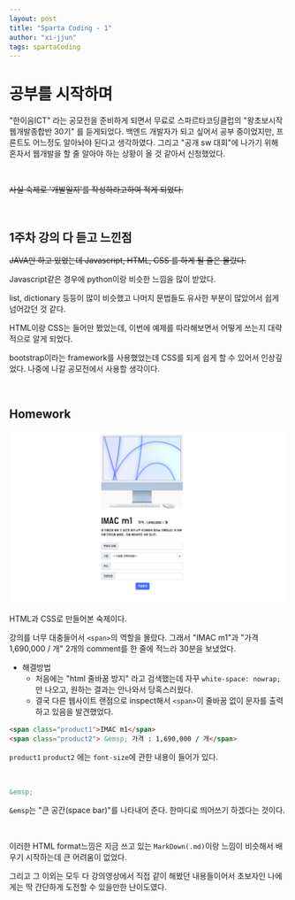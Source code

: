 ```yaml
---
layout: post
title: "Sparta Coding - 1"
author: "xi-jjun"
tags: spartaCoding
---
```


# 공부를 시작하며

"한이음ICT" 라는 공모전을 준비하게 되면서 무료로 스파르타코딩클럽의 "왕초보시작 웹개발종합반 30기" 를 듣게되었다. 백엔드 개발자가 되고 싶어서 공부 중이었지만, 프론트도 어느정도 알아놔야 된다고 생각하였다. 그리고 "공개 sw 대회"에 나가기 위해 혼자서 웹개발을 할 줄 알아야 하는 상황이 올 것 같아서 신청했었다.

<br>

~~사실 숙제로 '개발일지'를 작성하라고하여 적게 되었다.~~

<br>

## 1주차 강의 다 듣고 느낀점

~~JAVA만 하고 있었는데 Javascript, HTML, CSS 를 하게 될 줄은 몰랐다.~~

Javascript같은 경우에 python이랑 비슷한 느낌을 많이 받았다. 

list, dictionary 등등이 많이 비슷했고 나머지 문법들도 유사한 부분이 많았어서 쉽게 넘어갔던 것 같다.

HTML이랑 CSS는 들어만 봤었는데, 이번에 예제를 따라해보면서 어떻게 쓰는지 대략적으로 알게 되었다.

bootstrap이라는 framework를 사용했었는데 CSS를 되게 쉽게 할 수 있어서 인상깊었다. 나중에 나갈 공모전에서 사용할 생각이다.

<br>

## Homework

![sparta1_1](https://github.com/xi-jjun/xi-jjun.github.io/blob/master/_posts/spartaCoding/img/sparta1_1.png?raw=True)

HTML과 CSS로 만들어본 숙제이다. 

강의를 너무 대충들어서  `<span>`의 역할을 몰랐다. 그래서 "IMAC m1"과 "가격 1,690,000 / 개" 2개의 comment를 한 줄에 적느라 30분을 보냈었다. 

* 해결방법
  * 처음에는 "html 줄바꿈 방지" 라고 검색했는데 자꾸 `white-space: nowrap;` 만 나오고, 원하는 결과는 안나와서 당혹스러웠다.
  * 결국 다른 웹사이트 랜점으로 inspect해서 `<span>`이 줄바꿈 없이 문자를 출력하고 있음을 발견했었다.

```html
<span class="product1">IMAC m1</span>
<span class="product2"> &emsp; 가격 : 1,690,000 / 개</span>
```
`product1` `product2` 에는 `font-size`에 관한 내용이 들어가 있다.

<br>

```html
&emsp;
```

`&emsp`는 "큰 공간(space bar)"를 나타내어 준다. 한마디로 띄어쓰기 하겠다는 것이다. 

<br>

이러한 HTML format느낌은 지금 쓰고 있는 `MarkDown(.md)`이랑 느낌이 비슷해서 배우기 시작하는데 큰 어려움이 없었다.

그리고 그 이외는 모두 다 강의영상에서 직접 같이 해봤던 내용들이어서 초보자인 나에게는 딱 간단하게 도전할 수 있을만한 난이도였다.
